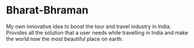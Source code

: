 # Bharat-Bhraman
My own innovative idea to boost the tour and travel industry in India. Provides all the solution that a user needs while travelling in India and make the world now the most beautiful place on earth.
